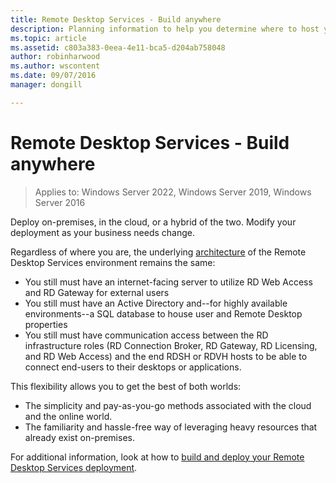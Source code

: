 ```yaml
---
title: Remote Desktop Services - Build anywhere
description: Planning information to help you determine where to host your RDS deployment.
ms.topic: article
ms.assetid: c803a383-0eea-4e11-bca5-d204ab758048
author: robinharwood
ms.author: wscontent
ms.date: 09/07/2016
manager: dongill

---
```

# Remote Desktop Services - Build anywhere

>Applies to: Windows Server 2022, Windows Server 2019, Windows Server 2016

Deploy on-premises, in the cloud, or a hybrid of the two. Modify your deployment as your business needs change.

Regardless of where you are, the underlying [architecture](desktop-hosting-logical-architecture.md) of the Remote Desktop Services environment remains the same:
- You still must have an internet-facing server to utilize RD Web Access and RD Gateway for external users
- You still must have an Active Directory and--for highly available environments--a SQL database to house user and Remote Desktop properties
- You still must have communication access between the RD infrastructure roles (RD Connection Broker, RD Gateway, RD Licensing, and RD Web Access) and the end RDSH or RDVH hosts to be able to connect end-users to their desktops or applications.

This flexibility allows you to get the best of both worlds:
- The simplicity and pay-as-you-go methods associated with the cloud and the online world.
- The familiarity and hassle-free way of leveraging heavy resources that already exist on-premises.

For additional information, look at how to [build and deploy your Remote Desktop Services deployment](rds-build-and-deploy.md).
